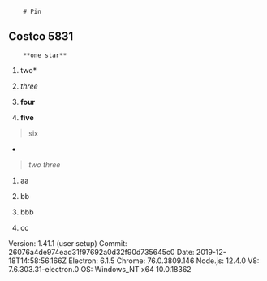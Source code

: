         # Pin

## Costco 5831

        **one star**

1. two*

2. *three*  
3. **four**  
4. **five**  

>six

*
>*two*
>*three*

1. aa  
2. bb
3. bbb

4. cc

Version: 1.41.1 (user setup)
Commit: 26076a4de974ead31f97692a0d32f90d735645c0
Date: 2019-12-18T14:58:56.166Z
Electron: 6.1.5
Chrome: 76.0.3809.146
Node.js: 12.4.0
V8: 7.6.303.31-electron.0
OS: Windows_NT x64 10.0.18362
